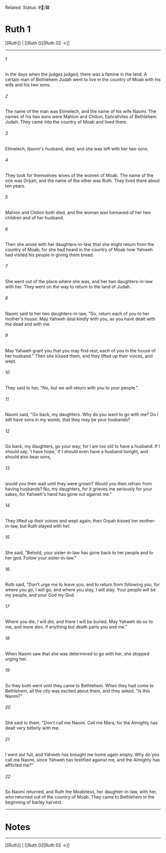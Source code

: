 Related:
Status: #📖/🟥
# Ruth 1

[[Ruth]] | [[Ruth 02|Ruth 02 →]]
***



###### 1 
In the days when the judges judged, there was a famine in the land. A certain man of Bethlehem Judah went to live in the country of Moab with his wife and his two sons. 

###### 2 
The name of the man was Elimelech, and the name of his wife Naomi. The names of his two sons were Mahlon and Chilion, Ephrathites of Bethlehem Judah. They came into the country of Moab and lived there. 

###### 3 
Elimelech, Naomi's husband, died; and she was left with her two sons. 

###### 4 
They took for themselves wives of the women of Moab. The name of the one was Orpah, and the name of the other was Ruth. They lived there about ten years. 

###### 5 
Mahlon and Chilion both died, and the woman was bereaved of her two children and of her husband. 

###### 6 
Then she arose with her daughters-in-law, that she might return from the country of Moab; for she had heard in the country of Moab how Yahweh had visited his people in giving them bread. 

###### 7 
She went out of the place where she was, and her two daughters-in-law with her. They went on the way to return to the land of Judah. 

###### 8 
Naomi said to her two daughters-in-law, "Go, return each of you to her mother's house. May Yahweh deal kindly with you, as you have dealt with the dead and with me. 

###### 9 
May Yahweh grant you that you may find rest, each of you in the house of her husband." Then she kissed them, and they lifted up their voices, and wept. 

###### 10 
They said to her, "No, but we will return with you to your people." 

###### 11 
Naomi said, "Go back, my daughters. Why do you want to go with me? Do I still have sons in my womb, that they may be your husbands? 

###### 12 
Go back, my daughters, go your way; for I am too old to have a husband. If I should say, 'I have hope,' if I should even have a husband tonight, and should also bear sons, 

###### 13 
would you then wait until they were grown? Would you then refrain from having husbands? No, my daughters, for it grieves me seriously for your sakes, for Yahweh's hand has gone out against me." 

###### 14 
They lifted up their voices and wept again; then Orpah kissed her mother-in-law, but Ruth stayed with her. 

###### 15 
She said, "Behold, your sister-in-law has gone back to her people and to her god. Follow your sister-in-law." 

###### 16 
Ruth said, "Don't urge me to leave you, and to return from following you, for where you go, I will go; and where you stay, I will stay. Your people will be my people, and your God my God. 

###### 17 
Where you die, I will die, and there I will be buried. May Yahweh do so to me, and more also, if anything but death parts you and me." 

###### 18 
When Naomi saw that she was determined to go with her, she stopped urging her. 

###### 19 
So they both went until they came to Bethlehem. When they had come to Bethlehem, all the city was excited about them, and they asked, "Is this Naomi?" 

###### 20 
She said to them, "Don't call me Naomi. Call me Mara, for the Almighty has dealt very bitterly with me. 

###### 21 
I went out full, and Yahweh has brought me home again empty. Why do you call me Naomi, since Yahweh has testified against me, and the Almighty has afflicted me?" 

###### 22 
So Naomi returned, and Ruth the Moabitess, her daughter-in-law, with her, who returned out of the country of Moab. They came to Bethlehem in the beginning of barley harvest.

---
# Notes


***
[[Ruth]] | [[Ruth 02|Ruth 02 →]]
